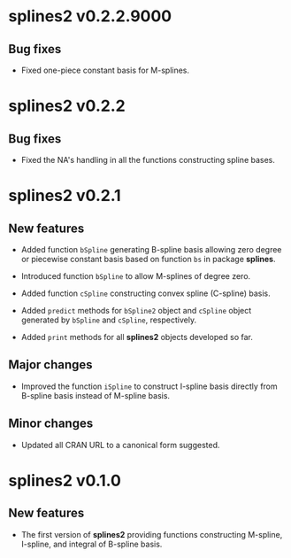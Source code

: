 # splines2 v0.2.2.9000

## Bug fixes

* Fixed one-piece constant basis for M-splines.


# splines2 v0.2.2

## Bug fixes

* Fixed the NA's handling in all the functions constructing spline bases.


# splines2 v0.2.1

## New features

* Added function `bSpline` generating B-spline basis allowing zero degree or
  piecewise constant basis based on function `bs` in package **splines**.

* Introduced function `bSpline` to allow M-splines of degree zero.

* Added function `cSpline` constructing convex spline (C-spline) basis.

* Added `predict` methods for `bSpline2` object and `cSpline` object generated
  by `bSpline` and `cSpline`, respectively.

* Added `print` methods for all **splines2** objects developed so far.

## Major changes

* Improved the function `iSpline` to construct I-spline basis directly from
  B-spline basis instead of M-spline basis.

## Minor changes

* Updated all CRAN URL to a canonical form suggested.


# splines2 v0.1.0

## New features

* The first version of **splines2** providing functions constructing M-spline,
  I-spline, and integral of B-spline basis.


